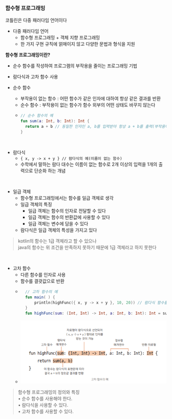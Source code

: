 ### 함수형 프로그래밍

코틀린은 다중 패러다임 언어이다
- 다중 패러다임 언어
  - 함수형 프로그래밍 + 객체 지향 프로그래밍
  - 한 가지 구현 규칙에 얽매이지 않고 다양한 문법과 형식을 지원


**함수형 프로그래밍이란?**
- 순수 함수를 작성하여 프로그램의 부작용을 줄이는 프로그래밍 기법
- 람다식과 고차 함수 사용


- 순수 함수
  - 부작용이 없는 함수 : 어떤 함수가 같은 인자에 대하여 항상 같은 결과를 반환
  - 순수 함수 : 부작용이 없는 함수가 함수 외부의 어떤 상태도 바꾸지 않는다
  - ```kotlin
    // 순수 함수의 예
    fun sum(a: Int, b: Int): Int {
      return a + b // 동일한 인자인 a, b를 입력받아 항상 a + b를 출력(부작용이 없음)
    }
    ```
<br>

- 람다식
  - `{ x, y -> x + y } // 람다식의 예(이름이 없는 함수)`
  - 수학에서 말하는 람다 대수는 이름이 없는 함수로 2개 이상의 입력을 1개의 출력으로 단순화 하는 개념

<br>

- 일급 객체
  - 함수형 프로그래밍에서는 함수를 일급 객체로 생각
  - 일급 객체의 특징
    - 일급 객체는 함수의 인자로 전달할 수 있다
    - 일급 객체는 함수의 반환값에 사용할 수 있다
    - 일급 객체는 변수에 담을 수 있다
  - 람다식은 일급 객체의 특성을 가지고 있다

> kotlin의 함수는 1급 객체라고 할 수 있으나 <br>
> java의 함수는 위 조건을 만족하지 못하기 때문에 1급 객체라고 하지 못한다

<br>

- 고차 함수
  - 다른 함수를 인자로 사용
  - 함수를 결괏값으로 반환
  - ```kotlin
      // 고차 함수의 예
      fun main( ) {
          println(highFunc({ x, y -> x + y }, 10, 20)) // 람다식 함수를 인자로 넘김
      }
      fun highFunc(sum: (Int, Int) -> Int, a: Int, b: Int): Int = sum(a, b) // sum 매개변수는 함수
      ```
  - ![img.png](static/img1.png)


> 함수형 프로그래밍의 정의와 특징<br>
> • 순수 함수를 사용해야 한다.<br>
> • 람다식을 사용할 수 있다.<br>
> • 고차 함수를 사용할 수 있다.
